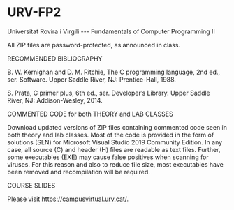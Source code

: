 # URV-FP2
Universitat Rovira i Virgili --- Fundamentals of Computer Programming II

All ZIP files are password-protected, as announced in class.

RECOMMENDED BIBLIOGRAPHY

B. W. Kernighan and D. M. Ritchie, The C programming language, 2nd ed., ser. Software. Upper Saddle River, NJ: Prentice-Hall, 1988.

S. Prata, C primer plus, 6th ed., ser. Developer’s Library. Upper Saddle River, NJ: Addison-Wesley, 2014.

COMMENTED CODE for both THEORY and LAB CLASSES

Download updated versions of ZIP files containing commented code seen in both theory and lab classes. 
Most of the code is provided in the form of solutions (SLN) for Microsoft Visual Studio 2019 Community Edition.
In any case, all source (C) and header (H) files are readable as text files.
Further, some executables (EXE) may cause false positives when scanning for viruses. 
For this reason and also to reduce file size, most executables have been removed and recompilation will be required. 

COURSE SLIDES

Please visit https://campusvirtual.urv.cat/.
